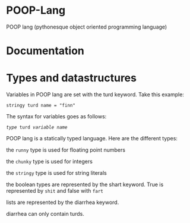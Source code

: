# POOP-Lang
POOP lang (pythonesque object oriented programming language)
# Documentation
# Types and datastructures
Variables in POOP lang are set with the turd keyword. Take this example:

```stringy turd name = "finn"```

The syntax for variables goes as follows:

<code>_type_ turd _variable name_</code>

POOP lang is a statically typed language. Here are the different types:

the `runny` type is used for floating point numbers

the `chunky` type is used for integers

the `stringy` type is used for string literals

the boolean types are represented by the shart keyword. True is represented by `shit` and false with `fart`

lists are represented by the diarrhea keyword.

diarrhea can only contain turds.
